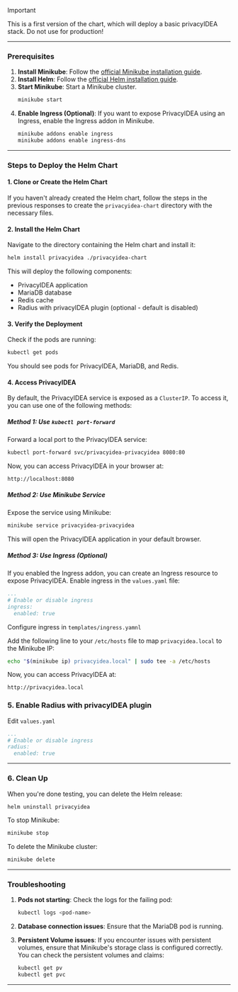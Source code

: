 > [!Important] 
> This is a first version of the chart, which will deploy a basic privacyIDEA stack. 
> Do not use for production!

---

### **Prerequisites**
1. **Install Minikube**: Follow the [official Minikube installation guide](https://minikube.sigs.k8s.io/docs/start/).
2. **Install Helm**: Follow the [official Helm installation guide](https://helm.sh/docs/intro/install/).
3. **Start Minikube**: Start a Minikube cluster.
   ```bash
   minikube start
   ```
4. **Enable Ingress (Optional)**: If you want to expose PrivacyIDEA using an Ingress, enable the Ingress addon in Minikube.
   ```bash
   minikube addons enable ingress
   minikube addons enable ingress-dns
   ```

---

### **Steps to Deploy the Helm Chart**

#### **1. Clone or Create the Helm Chart**
If you haven't already created the Helm chart, follow the steps in the previous responses to create the `privacyidea-chart` directory with the necessary files.

#### **2. Install the Helm Chart**
Navigate to the directory containing the Helm chart and install it:
```bash
helm install privacyidea ./privacyidea-chart
```

This will deploy the following components:
- PrivacyIDEA application
- MariaDB database
- Redis cache
- Radius with privacyIDEA plugin (optional - default is disabled)

#### **3. Verify the Deployment**
Check if the pods are running:
```bash
kubectl get pods
```
You should see pods for PrivacyIDEA, MariaDB, and Redis.

#### **4. Access PrivacyIDEA**
By default, the PrivacyIDEA service is exposed as a `ClusterIP`. To access it, you can use one of the following methods:

##### **Method 1: Use `kubectl port-forward`**
Forward a local port to the PrivacyIDEA service:
```bash
kubectl port-forward svc/privacyidea-privacyidea 8080:80
```
Now, you can access PrivacyIDEA in your browser at:
```
http://localhost:8080
```

##### **Method 2: Use Minikube Service**
Expose the service using Minikube:
```bash
minikube service privacyidea-privacyidea
```
This will open the PrivacyIDEA application in your default browser.

##### **Method 3: Use Ingress (Optional)**
If you enabled the Ingress addon, you can create an Ingress resource to expose PrivacyIDEA. Enable ingress in the `values.yaml` file:

```yaml
...
# Enable or disable ingress
ingress:
  enabled: true
```

Configure ingress in `templates/ingress.yamnl`


Add the following line to your `/etc/hosts` file to map `privacyidea.local` to the Minikube IP:
```bash
echo "$(minikube ip) privacyidea.local" | sudo tee -a /etc/hosts
```

Now, you can access PrivacyIDEA at:
```
http://privacyidea.local
```


### **5. Enable Radius with privacyIDEA plugin**

Edit ```values.yaml``` 

```yaml
...
# Enable or disable ingress
radius:
  enabled: true
```
---

### **6. Clean Up**
When you're done testing, you can delete the Helm release:
```bash
helm uninstall privacyidea
```

To stop Minikube:
```bash
minikube stop
```

To delete the Minikube cluster:
```bash
minikube delete
```

---

### **Troubleshooting**
1. **Pods not starting**: Check the logs for the failing pod:
   ```bash
   kubectl logs <pod-name>
   ```
2. **Database connection issues**: Ensure that the MariaDB pod is running.

3. **Persistent Volume issues**: If you encounter issues with persistent volumes, ensure that Minikube's storage class is configured correctly. You can check the persistent volumes and claims:
   ```bash
   kubectl get pv
   kubectl get pvc
   ```

---


